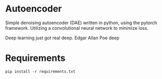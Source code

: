 # Autoencoder
Simple denoising autoencoder (DAE) written in python, using the pytorch framework. Utilizing a convolutional neural network to minimize loss. 

Deep learning just got real deep. Edgar Allan Poe deep

# Requirements
```
pip install -r requirements.txt
```

